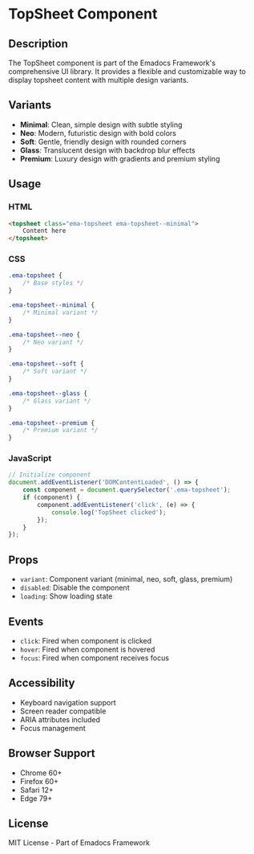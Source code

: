 # TopSheet Component

## Description
The TopSheet component is part of the Emadocs Framework's comprehensive UI library. It provides a flexible and customizable way to display topsheet content with multiple design variants.

## Variants
- **Minimal**: Clean, simple design with subtle styling
- **Neo**: Modern, futuristic design with bold colors
- **Soft**: Gentle, friendly design with rounded corners
- **Glass**: Translucent design with backdrop blur effects
- **Premium**: Luxury design with gradients and premium styling

## Usage

### HTML
```html
<topsheet class="ema-topsheet ema-topsheet--minimal">
    Content here
</topsheet>
```

### CSS
```css
.ema-topsheet {
    /* Base styles */
}

.ema-topsheet--minimal {
    /* Minimal variant */
}

.ema-topsheet--neo {
    /* Neo variant */
}

.ema-topsheet--soft {
    /* Soft variant */
}

.ema-topsheet--glass {
    /* Glass variant */
}

.ema-topsheet--premium {
    /* Premium variant */
}
```

### JavaScript
```javascript
// Initialize component
document.addEventListener('DOMContentLoaded', () => {
    const component = document.querySelector('.ema-topsheet');
    if (component) {
        component.addEventListener('click', (e) => {
            console.log('TopSheet clicked');
        });
    }
});
```

## Props
- `variant`: Component variant (minimal, neo, soft, glass, premium)
- `disabled`: Disable the component
- `loading`: Show loading state

## Events
- `click`: Fired when component is clicked
- `hover`: Fired when component is hovered
- `focus`: Fired when component receives focus

## Accessibility
- Keyboard navigation support
- Screen reader compatible
- ARIA attributes included
- Focus management

## Browser Support
- Chrome 60+
- Firefox 60+
- Safari 12+
- Edge 79+

## License
MIT License - Part of Emadocs Framework
